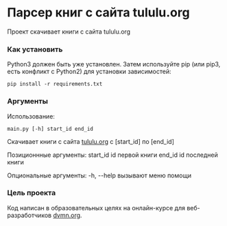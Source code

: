 # Парсер книг с сайта tululu.org

Проект скачивает книги с сайта tululu.org

### Как установить

Python3 должен быть уже установлен. Затем используйте pip (или pip3, есть конфликт с Python2) для установки зависимостей:
```
pip install -r requirements.txt
```

### Аргументы

Использование:
```
main.py [-h] start_id end_id
```

Скачивает книги с сайта [tululu.org](https://tululu.org/) с [start_id] по [end_id]

Позиционнные аргументы:
  start_id    id первой книги
  end_id      id последней книги

Опциональные аргументы:
  -h, --help  вызывают меню помощи

### Цель проекта

Код написан в образовательных целях на онлайн-курсе для веб-разработчиков [dvmn.org](https://dvmn.org/).